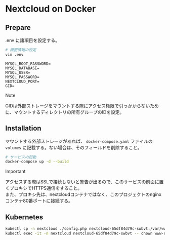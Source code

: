 # Nextcloud on Docker

## Prepare

.env に諸項目を設定する。

```bash
# 機密情報の設定
vim .env
```

```env
MYSQL_ROOT_PASSWORD=
MYSQL_DATABASE=
MYSQL_USER=
MYSQL_PASSWORD=
NEXTCLOUD_PORT=
GID=
```

> [!NOTE]
> GIDは外部ストレージをマウントする際にアクセス権限で引っかからないために、マウントするディレクトリの所有グループのIDを設定。

## Installation

マウントする外部ストレージがあれば、 `docker-compose.yaml` ファイルの `volumes` に記載する。ない場合は、そのフィールドを削除すること。

```bash
# サービスの起動
docker-compose up -d --build
```

> [!IMPORTANT]
> アクセスする際はSSLで接続しないと警告が出るので、このサービスの前面に置くプロキシでHTTPS通信をすること。  
> また、プロキシ先は、nextcloudコンテナではなく、このプロジェクトのnginxコンテナ80番ポートに接続する。

## Kubernetes

```bash
kubectl cp -n nextcloud ./config.php nextcloud-65df84d79c-swbvt:/var/www/html/config/config.php
kubectl exec -it -n nextcloud nextcloud-65df84d79c-swbvt -- chown www-data:www-data /var/www/html/config/config.php
```